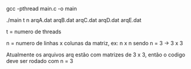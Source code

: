 gcc -pthread main.c -o main

./main t n arqA.dat arqB.dat arqC.dat arqD.dat arqE.dat

t = numero de threads

n = numero de linhas x colunas da matriz, ex: n x n sendo n = 3 -> 3 x 3

Atualmente os arquivos arq estão com matrizes de 3 x 3, então o codigo deve ser rodado com n = 3
